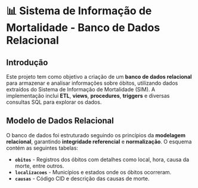 # 📊 Sistema de Informação de Mortalidade - Banco de Dados Relacional

##  Introdução

Este projeto tem como objetivo a criação de um **banco de dados relacional** para armazenar e analisar informações sobre óbitos, utilizando dados extraídos do Sistema de Informação de Mortalidade (SIM). A implementação inclui **ETL**, **views**, **procedures**, **triggers** e diversas consultas SQL para explorar os dados.

## Modelo de Dados Relacional

O banco de dados foi estruturado seguindo os princípios da **modelagem relacional**, garantindo **integridade referencial** e **normalização**. O esquema contém as seguintes tabelas:

- **`obitos`** - Registros dos óbitos com detalhes como local, hora, causa da morte, entre outros.
- **`localizacoes`** - Municípios e estados onde os óbitos ocorreram.
- **`causas`** - Código CID e descrição das causas de morte.